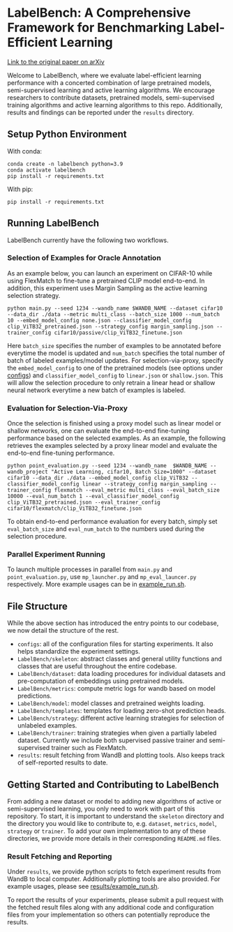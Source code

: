 # LabelBench: A Comprehensive Framework for Benchmarking Label-Efficient Learning

[Link to the original paper on arXiv](https://arxiv.org/abs/2306.09910)

Welcome to LabelBench, where we evaluate label-efficient learning performance with a 
concerted combination of large pretrained models, semi-supervised learning and active
learning algorithms. We encourage researchers to contribute datasets, pretrained models,
semi-supervised training algorithms and active learning algorithms to this repo.
Additionally, results and findings can be reported under the `results` directory.

## Setup Python Environment
With conda:
```
conda create -n labelbench python=3.9
conda activate labelbench
pip install -r requirements.txt
```

With pip:
```
pip install -r requirements.txt
```

## Running LabelBench
LabelBench currently have the following two workflows.
### Selection of Examples for Oracle Annotation
As an example below, you can launch an experiment on CIFAR-10 while using FlexMatch to
fine-tune a pretrained CLIP model end-to-end. In addition, this experiment uses Margin
Sampling as the active learning selection strategy.
```
python main.py --seed 1234 --wandb_name $WANDB_NAME --dataset cifar10 --data_dir ./data --metric multi_class --batch_size 1000 --num_batch 10 --embed_model_config none.json --classifier_model_config clip_ViTB32_pretrained.json --strategy_config margin_sampling.json --trainer_config cifar10/passive/clip_ViTB32_finetune.json
```
Here `batch_size` specifies the number of examples to be annotated before everytime
the model is updated and `num_batch` specifies the total number of batch of labeled
examples/model updates.
For selection-via-proxy, specify the `embed_model_config` to one of the pretrained
models (see options under [configs](./configs/embed_model)) and `classifier_model_config` to
`linear.json` or `shallow.json`. This will allow the selection procedure to only retrain
a linear head or shallow neural network everytime a new batch of examples is labeled.

### Evaluation for Selection-Via-Proxy
Once the selection is finished using a proxy model such as linear model or shallow
networks, one can evaluate the end-to-end fine-tuning performance based on the
selected examples. As an example, the following retrieves the examples selected
by a proxy linear model and evaluate the end-to-end fine-tuning performance.
```
python point_evaluation.py --seed 1234 --wandb_name  $WANDB_NAME --wandb_project "Active Learning, cifar10, Batch Size=1000" --dataset cifar10 --data_dir ./data --embed_model_config clip_ViTB32 --classifier_model_config linear --strategy_config margin_sampling --trainer_config flexmatch --eval_metric multi_class --eval_batch_size 10000 --eval_num_batch 1 --eval_classifier_model_config clip_ViTB32_pretrained.json --eval_trainer_config cifar10/flexmatch/clip_ViTB32_finetune.json
```
To obtain end-to-end performance evaluation for every batch, simply set `eval_batch_size`
and `eval_num_batch` to the numbers used during the selection procedure.

### Parallel Experiment Running
To launch multiple processes in parallel from `main.py` and `point_evaluation.py`,
use `mp_launcher.py` and `mp_eval_launcer.py` respectively.
More example usages can be in [example_run.sh](./example_run.sh).

## File Structure
While the above section has introduced the entry points to our codebase, we now detail
the structure of the rest.
- `configs`: all of the configuration files for starting experiments. It also helps standardize the experiment settings.
- `LabelBench/skeleton`: abstract classes and general utility functions and classes that are useful throughout the entire codebase.
- `LabelBench/dataset`: data loading procedures for individual datasets and pre-computation of embeddings using pretrained models.
- `LabelBench/metrics`: compute metric logs for wandb based on model predictions.
- `LabelBench/model`: model classes and pretrained weights loading.
- `LabelBench/templates`: templates for loading zero-shot prediction heads.
- `LabelBench/strategy`: different active learning strategies for selection of unlabeled examples.
- `LabelBench/trainer`: training strategies when given a partially labeled dataset. Currently we include both supervised passive trainer and semi-supervised trainer such as FlexMatch.
- `results`: result fetching from WandB and plotting tools. Also keeps track of self-reported results to date.

## Getting Started and Contributing to LabelBench
From adding a new dataset or model to adding new algorithms of active or semi-supervised learning, you only need to work
with part of this repository. To start, it is important to understand the `skeleton` directory and the directory you
would like to contribute to, e.g. `dataset`, `metrics`, `model`, `strategy` or `trainer`.
To add your own implementation to any of these directories, we provide more details in their corresponding
`README.md` files.

### Result Fetching and Reporting
Under `results`, we provide python scripts to fetch experiment results from WandB to local computer.
Additionally plotting tools are also provided. For example usages, please see
[results/example_run.sh](./results/example_run.sh).

To report the results of your experiments, please submit a pull request with the fetched result files
along with any additional code and configuration files from your implementation so others can potentially
reproduce the results.
